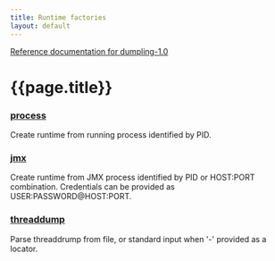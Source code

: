 ```yaml
---
title: Runtime factories
layout: default
---
```

[Reference documentation for dumpling-1.0](.)
# {{page.title}}
### [process](./apidocs/com/github/olivergondza/dumpling/factory/PidRuntimeFactory.html)
Create runtime from running process identified by PID.
### [jmx](./apidocs/com/github/olivergondza/dumpling/factory/JmxRuntimeFactory.html)
Create runtime from JMX process identified by PID or HOST:PORT combination. Credentials can be provided as USER:PASSWORD@HOST:PORT.
### [threaddump](./apidocs/com/github/olivergondza/dumpling/factory/ThreadDumpFactory.html)
Parse threaddrump from file, or standard input when '-' provided as a locator.
